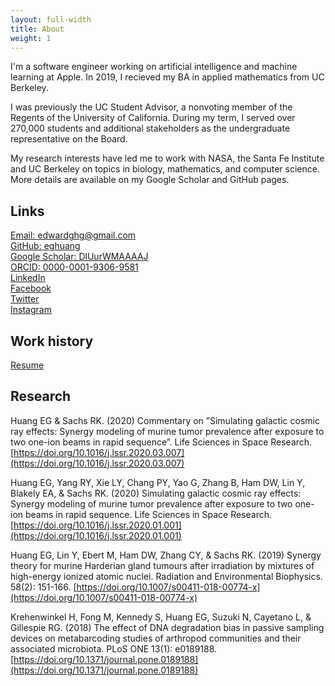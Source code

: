 ```yaml
---
layout: full-width
title: About
weight: 1
---
```


I'm a software engineer working on artificial intelligence and machine learning at Apple. In 2019, I recieved my BA in applied mathematics from UC Berkeley.

I was previously the UC Student Advisor, a nonvoting member of the Regents of the University of California. During my term, I served over 270,000 students and additional stakeholders as the undergraduate representative on the Board.  

My research interests have led me to work with NASA, the Santa Fe Institute and UC Berkeley on topics in biology, mathematics, and computer science. More details are available on my Google Scholar and GitHub pages.  

## Links
[Email: edwardghg@gmail.com](mailto:edwardghg@gmail.com)  
[GitHub: eghuang](https://github.com/eghuang)  
[Google Scholar: DlUurWMAAAAJ](https://scholar.google.com/citations?user=DlUurWMAAAAJ)  
[ORCID: 0000-0001-9306-9581](https://orcid.org/0000-0001-9306-9581)  
[LinkedIn](https://www.linkedin.com/in/eghuang)  
[Facebook](https://www.facebook.com/UCStudentAdvisor)  
[Twitter](https://twitter.com/EdwardGHuang)   
[Instagram](https://instagram.com/EdwardGHuang)   

## Work history  
[Resume](http://nbviewer.jupyter.org/github/eghuang/cv/blob/master/cv.pdf)




## Research

Huang EG & Sachs RK. (2020) Commentary on ”Simulating galactic cosmic ray effects: Synergy modeling of murine tumor prevalence after exposure to two one-ion beams in rapid sequence”. Life Sciences in Space Research. [https://doi.org/10.1016/j.lssr.2020.03.007](https://doi.org/10.1016/j.lssr.2020.03.007)  

Huang EG, Yang RY, Xie LY, Chang PY, Yao G, Zhang B, Ham DW, Lin Y, Blakely EA, & Sachs RK. (2020) Simulating galactic cosmic ray effects: Synergy modeling of murine tumor prevalence after exposure to two one-ion beams in rapid sequence. Life Sciences in Space Research. [https://doi.org/10.1016/j.lssr.2020.01.001](https://doi.org/10.1016/j.lssr.2020.01.001)

Huang EG, Lin Y, Ebert M, Ham DW, Zhang CY, & Sachs RK. (2019) Synergy theory for murine Harderian gland tumours after irradiation by mixtures of high-energy ionized atomic nuclei. Radiation and Environmental Biophysics. 58(2): 151-166. [https://doi.org/10.1007/s00411-018-00774-x](https://doi.org/10.1007/s00411-018-00774-x)

Krehenwinkel H, Fong M, Kennedy S, Huang EG, Suzuki N, Cayetano L, & Gillespie RG. (2018) The effect of DNA degradation bias in passive sampling devices on metabarcoding studies of arthropod communities and their associated microbiota. PLoS ONE 13(1): e0189188. [https://doi.org/10.1371/journal.pone.0189188](https://doi.org/10.1371/journal.pone.0189188)


